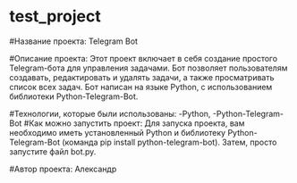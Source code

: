 # test_project

#Название проекта: Telegram Bot

#Описание проекта: Этот проект включает в себя создание простого Telegram-бота для управления задачами. Бот позволяет пользователям создавать, редактировать и удалять задачи, а также просматривать список всех задач. Бот написан на языке Python, с использованием библиотеки Python-Telegram-Bot.

#Технологии, которые были использованы: 
-Python, 
-Python-Telegram-Bot
#Как можно запустить проект: Для запуска проекта, вам необходимо иметь установленный Python и библиотеку Python-Telegram-Bot (команда pip install python-telegram-bot). Затем, просто запустите файл bot.py.

#Автор проекта: Александр

